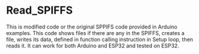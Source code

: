 # Read_SPIFFS
This is modified code or the original SPPIFS code provided in Arduino examples. This code shows files if there are any in the SPIFFS, creates a file, writes its data, defined in function calling instruction in Setup loop, then reads it. It can work for both Arduino and ESP32 and tested on ESP32.

